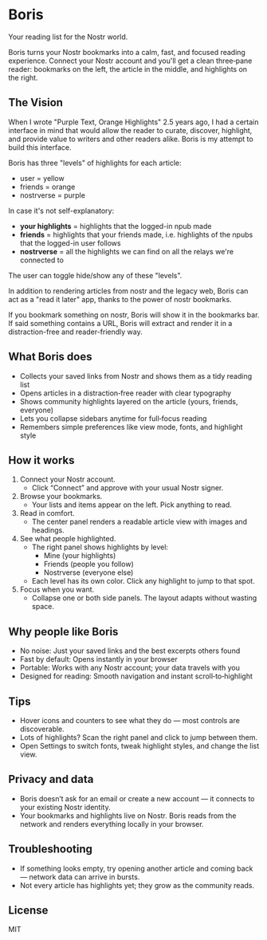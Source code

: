 # Boris

Your reading list for the Nostr world.

Boris turns your Nostr bookmarks into a calm, fast, and focused reading experience. Connect your Nostr account and you'll get a clean three‑pane reader: bookmarks on the left, the article in the middle, and highlights on the right.

## The Vision

When I wrote "Purple Text, Orange Highlights" 2.5 years ago, I had a certain interface in mind that would allow the reader to curate, discover, highlight, and provide value to writers and other readers alike. Boris is my attempt to build this interface.

Boris has three "levels" of highlights for each article:
- user = yellow
- friends = orange
- nostrverse = purple

In case it's not self-explanatory:
- **your highlights** = highlights that the logged-in npub made
- **friends** = highlights that your friends made, i.e. highlights of the npubs that the logged-in user follows
- **nostrverse** = all the highlights we can find on all the relays we're connected to

The user can toggle hide/show any of these "levels".

In addition to rendering articles from nostr and the legacy web, Boris can act as a "read it later" app, thanks to the power of nostr bookmarks.

If you bookmark something on nostr, Boris will show it in the bookmarks bar. If said something contains a URL, Boris will extract and render it in a distraction-free and reader-friendly way.

## What Boris does

- Collects your saved links from Nostr and shows them as a tidy reading list
- Opens articles in a distraction‑free reader with clear typography
- Shows community highlights layered on the article (yours, friends, everyone)
- Lets you collapse sidebars anytime for full‑focus reading
- Remembers simple preferences like view mode, fonts, and highlight style

## How it works

1. Connect your Nostr account.
   - Click “Connect” and approve with your usual Nostr signer.
2. Browse your bookmarks.
   - Your lists and items appear on the left. Pick anything to read.
3. Read in comfort.
   - The center panel renders a readable article view with images and headings.
4. See what people highlighted.
   - The right panel shows highlights by level:
     - Mine (your highlights)
     - Friends (people you follow)
     - Nostrverse (everyone else)
   - Each level has its own color. Click any highlight to jump to that spot.
5. Focus when you want.
   - Collapse one or both side panels. The layout adapts without wasting space.

## Why people like Boris

- No noise: Just your saved links and the best excerpts others found
- Fast by default: Opens instantly in your browser
- Portable: Works with any Nostr account; your data travels with you
- Designed for reading: Smooth navigation and instant scroll‑to‑highlight

## Tips

- Hover icons and counters to see what they do — most controls are discoverable.
- Lots of highlights? Scan the right panel and click to jump between them.
- Open Settings to switch fonts, tweak highlight styles, and change the list view.

## Privacy and data

- Boris doesn’t ask for an email or create a new account — it connects to your existing Nostr identity.
- Your bookmarks and highlights live on Nostr. Boris reads from the network and renders everything locally in your browser.

## Troubleshooting

- If something looks empty, try opening another article and coming back — network data can arrive in bursts.
- Not every article has highlights yet; they grow as the community reads.

## License

MIT
